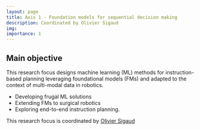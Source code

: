 ```yaml
---
layout: page
title: Axis 1 - Foundation models for sequential decision making
description: Coordinated by Olivier Sigaud
img:
importance: 1
---
```


## Main objective

This research focus designs machine learning (ML) methods for instruction-based planning leveraging foundational models (FMs) and adapted to the context of multi-modal data in robotics.

- Developing frugal ML solutions
- Extending FMs to surgical robotics
- Exploring end-to-end instruction planning.

This research focus is coordinated by [Olivier Sigaud](/members/sigaud/ "Olivier Sigaud")

